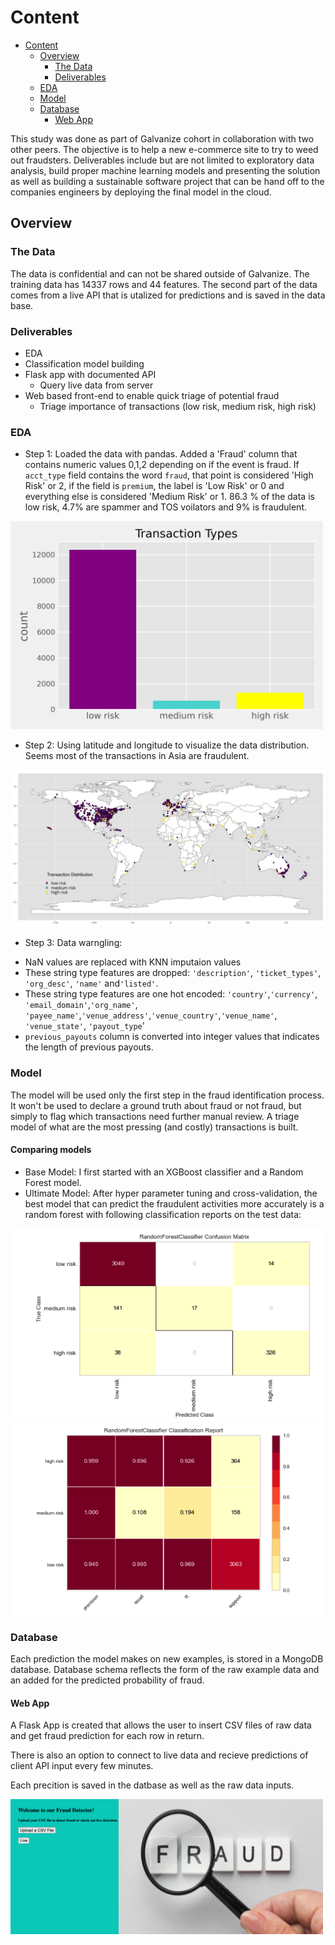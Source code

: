 # Content

- [Content](#content)
  - [Overview](#overview)
    - [The Data](#the-data)
    - [Deliverables](#deliverables)
  - [EDA](#EDA)
  - [Model](#model)
  - [Database](#database)
    - [Web App](#web-app)
    
 

This study was done as part of Galvanize cohort in collaboration with two other peers. The objective is to help a new e-commerce site to try to weed out fraudsters. Deliverables include but are not limited to exploratory data analysis, build  proper machine learning models and presenting the solution as well as building a sustainable software project that can be hand off to the companies engineers by deploying the final model in the cloud.  


## Overview
### The Data
The data is confidential and can not be shared outside of Galvanize. The training data has 14337 rows and 44 features. The second part of the data comes from a live API that is utalized for predictions and is saved in the data base.


### Deliverables 
* EDA
* Classification model building
* Flask app with documented API
    * Query live data from server 
* Web based front-end to enable quick triage of potential fraud
    * Triage importance of transactions (low risk, medium risk, high risk)


### EDA
- Step 1:
Loaded the data with pandas. Added a 'Fraud' column that contains numeric values 0,1,2 depending on if the event is fraud. If `acct_type` field contains the word `fraud`, that point is considered 'High Risk' or 2, if the field is `premium`, the label is 'Low Risk' or 0 and everything else is considered 'Medium Risk' or 1.
86.3 % of the data is low risk, 4.7% are spammer and TOS voilators and 9% is fraudulent.

<img src="images/transactions.png" width="500" />

- Step 2:
Using latitude and longitude to visualize the data distribution. Seems most of the transactions in Asia are fraudulent.

<img src="images/world.png"/>

- Step 3:
Data warngling:
* NaN values are replaced with KNN imputaion values
* These string type features are dropped: `'description'`, `'ticket_types'`, 
                  `'org_desc'`, `'name'` and`'listed'`.
* These string type features are one hot encoded:  `'country'`,`'currency'`, `'email_domain'`,`'org_name'`,
            `'payee_name'`,`'venue_address'`,`'venue_country'`,`'venue_name'`,
            `'venue_state'`, `'payout_type`'
* `previous_payouts` column is converted into integer values that indicates the length of previous payouts. 


### Model
The model will be used only the first step in the fraud identification process. It won't be used to declare a ground truth about fraud or not fraud, but simply to flag which transactions need further manual review.  A triage model of what are the most pressing (and costly) transactions is built.

#### Comparing models
* Base Model: I first started with an XGBoost classifier and a Random Forest model.  
* Ultimate Model: After hyper parameter tuning and cross-validation, the best model that can predict the fraudulent activities more accurately is a random forest with following classification reports on the test data:

<img src="images/table1.png" width="500" />
<img src="images/table2.png" width="500" />



### Database

Each prediction the model makes on new examples, is stored in a MongoDB database.
Database schema reflects the form of the raw example data and an added for the predicted probability of fraud.


#### Web App

A Flask App is created that allows the user to insert CSV files of raw data and get fraud prediction for each row in return. 

There is also an option to connect to live data and recieve predictions of client API input every few minutes.

Each precition is saved in the datbase as well as the raw data inputs.

<img src="images/app.png" width="500" />